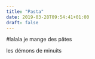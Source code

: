 ```yaml
---
title: "Pasta"
date: 2019-03-28T09:54:41+01:00
draft: false
---
```


#lalala je mange des pâtes

les démons de minuits